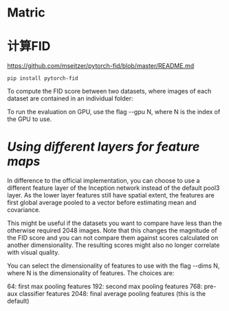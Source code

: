 # Matric

# 计算FID
https://github.com/mseitzer/pytorch-fid/blob/master/README.md

  ```
  pip install pytorch-fid

  ```

  To compute the FID score between two datasets, where images of each dataset are contained in an individual folder:


  To run the evaluation on GPU, use the flag --gpu N, where N is the index of the GPU to use.
  # *Using different layers for feature maps*
  In difference to the official implementation, you can choose to use a different feature layer of the Inception network instead of the default pool3 layer. As the lower layer features still have spatial extent, the features are first global average pooled to a vector before estimating mean and covariance.

  This might be useful if the datasets you want to compare have less than the otherwise required 2048 images. Note that this changes the magnitude of the FID score and you can not compare them against scores calculated on another dimensionality. The resulting scores might also no longer correlate with visual quality.

  You can select the dimensionality of features to use with the flag --dims N, where N is the dimensionality of features. The choices are:

  64: first max pooling features
  192: second max pooling features
  768: pre-aux classifier features
  2048: final average pooling features (this is the default)
